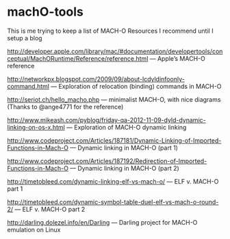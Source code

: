 machO-tools
===========


This is me trying to keep a list of MACH-O Resources I recommend until I setup a blog

http://developer.apple.com/library/mac/#documentation/developertools/conceptual/MachORuntime/Reference/reference.html — Apple’s MACH-O reference

http://networkpx.blogspot.com/2009/09/about-lcdyldinfoonly-command.html — Exploration of relocation (binding) commands in MACH-O

http://seriot.ch/hello_macho.php — minimalist MACH-O, with nice diagrams (Thanks to @ange4771 for the reference)

http://www.mikeash.com/pyblog/friday-qa-2012-11-09-dyld-dynamic-linking-on-os-x.html — Exploration of MACH-O dynamic linking

http://www.codeproject.com/Articles/187181/Dynamic-Linking-of-Imported-Functions-in-Mach-O — Dynamic linking in MACH-O (part 1)

http://www.codeproject.com/Articles/187192/Redirection-of-Imported-Functions-in-Mach-O — Dynamic linking in MACH-O (part 2)

http://timetobleed.com/dynamic-linking-elf-vs-mach-o/ — ELF v. MACH-O part 1

http://timetobleed.com/dynamic-symbol-table-duel-elf-vs-mach-o-round-2/ — ELF v. MACH-O part 2

http://darling.dolezel.info/en/Darling — Darling project for MACH-O emulation on Linux
